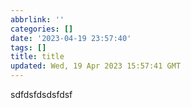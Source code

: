 ```yaml
---
abbrlink: ''
categories: []
date: '2023-04-19 23:57:40'
tags: []
title: title
updated: Wed, 19 Apr 2023 15:57:41 GMT
---
```

sdfdsfdsdsfdsf

